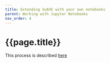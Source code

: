 ```yaml
---
title: Extending SuAVE with your own notebooks
parent: Working with Jupyter Notebooks
nav_order: 4
---
```


# {{page.title}}

This process is described [here](https://docs.google.com/document/d/1_hE7fin7xvYcFWCa1ukDo8bAH5-ipo6CgWHsObm4cFM/edit)